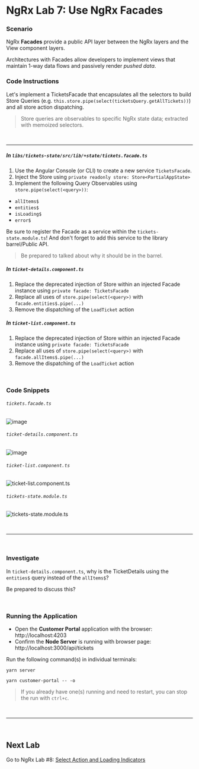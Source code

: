 # NgRx Lab 7: Use NgRx Facades


### Scenario

NgRx **Facades** provide a public API layer between the NgRx layers and the View component layers. 

Architectures with Facades allow developers to implement views that maintain 1-way data flows and passively render *pushed data*.


### Code Instructions

Let's implement a TicketsFacade that encapsulates all the selectors to build Store Queries (e.g. `this.store.pipe(select(ticketsQuery.getAllTickets))`) and all store action dispatching.

  > Store queries are observables to specific NgRx state data; extracted with memoized selectors.

<br/>

----
  

##### In `libs/tickets-state/src/lib/+state/tickets.facade.ts`

1. Use the Angular Console (or CLI) to create a new service `TicketsFacade`.
2. Inject the Store using `private readonly store: Store<PartialAppState>`
3. Implement the following Query Observables using `store.pipe(select(<query>))`:
  * `allItems$`
  * `entities$`
  * `isLoading$`
  * `error$`  

Be sure to register the Facade as a service within the `tickets-state.module.ts`! And don't forget to add this service to the library barrel/Public API. 

> Be prepared to talked about why it should be in the barrel.

##### In `ticket-details.component.ts`

1. Replace the deprecated injection of Store within an injected Facade instance using `private facade: TicketsFacade`
2. Replace all uses of `store.pipe(select(<query>)` with `facade.entities$.pipe(...)`
3. Remove the dispatching of the `LoadTicket` action

##### In `ticket-list.component.ts`

1. Replace the deprecated injection of Store within an injected Facade instance using `private facade: TicketsFacade`
2. Replace all uses of `store.pipe(select(<query>)` with `facade.allItems$.pipe(...)`
3. Remove the dispatching of the `LoadTicket` action

<br/>

### Code Snippets

###### `tickets.facade.ts`

![image](https://user-images.githubusercontent.com/210413/48034840-8b7c8300-e126-11e8-882d-b8b3406adc18.png)

###### `ticket-details.component.ts`
![image](https://user-images.githubusercontent.com/210413/47974960-709c0700-e071-11e8-97ad-e1d95e24b251.png)

###### `ticket-list.component.ts`
![ticket-list.component.ts](https://user-images.githubusercontent.com/210413/47938126-0c324980-deb1-11e8-9b3c-94a78482dc73.png)

###### `tickets-state.module.ts`
![tickets-state.module.ts](https://user-images.githubusercontent.com/210413/47938212-574c5c80-deb1-11e8-9306-1159e67492ba.png)

<br/>

----

<br/>

### Investigate

In `ticket-details.component.ts`, why is the TicketDetails using the `entities$` query instead of the `allItems$`?

Be prepared to discuss this? 

<br/>

### Running the Application

*  Open the **Customer Portal** application with the browser: http://localhost:4203
*  Confirm the **Node Server** is running with browser page:  http://localhost:3000/api/tickets

Run the following command(s) in individual terminals:

```console
yarn server
```

```console
yarn customer-portal -- -o
```

> If you already have one(s) running and need to restart, you can stop the run with `ctrl+c`.


<br/>

----

<br/>

## Next Lab

Go to NgRx Lab #8: [Select Action and Loading Indicators](lab-8.md)
